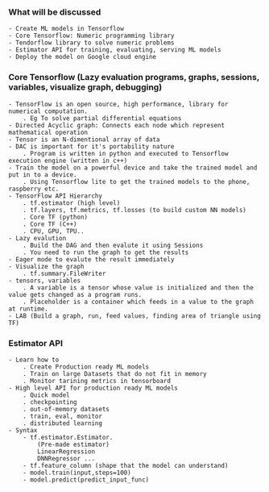 ### What will be discussed
    - Create ML models in Tensorflow
    - Core Tensorflow: Numeric programming library
    - Tendorflow library to solve numeric problems
    - Estimator API for training, evaluating, serving ML models
    - Deploy the model on Google cloud engine

### Core Tensorflow (Lazy evaluation programs, graphs, sessions, variables, visualize graph, debugging)
    - TensorFlow is an open source, high performance, library for numerical computation.
        . Eg To solve partial differential equations
    - Directed Acyclic graph: Connects each node which represent mathematical operation
    - Tensor is an N-dimentional array of data
    - DAC is important for it's portability nature
        . Program is written in python and executed to Tensorflow execution engine (written in c++)
    - Train the model on a powerful device and take the trained model and put in to a device.
        . Using Tensorflow lite to get the trained models to the phone, raspberry etc.
    - TensorFlow API Hierarchy
        . tf.estimator (high level)
        . tf.layers, tf.metrics, tf.losses (to build custom NN models)
        . Core TF (python)
        . Core TF (C++)
        . CPU, GPU, TPU..
    - Lazy evalution
        . Build the DAG and then evalute it using Sessions
        . You need to run the graph to get the results
    - Eager mode to evalute the result immediately
    - Visualize the graph
        . tf.summary.FileWriter
    - tensors, variables
        . A variable is a tensor whose value is initialized and then the value gets changed as a program runs.
        . Placeholder is a container which feeds in a value to the graph at runtime.
    - LAB (Build a graph, run, feed values, finding area of triangle using TF)

### Estimator API
    - Learn how to
        . Create Production ready ML models
        . Train on large Datasets that do not fit in memory
        . Monitor tarining metrics in tensorboard
    - High level API for production ready ML models
        . Quick model
        . checkpointing
        . out-of-memory datasets
        . train, eval, monitor
        . distributed learning
    - Syntax
        - tf.estimator.Estimator.
            (Pre-made estimator)
            LinearRegression
            DNNRegressor ...
        - tf.feature_column (shape that the model can understand)
        - model.train(input,steps=100)
        - model.predict(predict_input_func)
        
        
